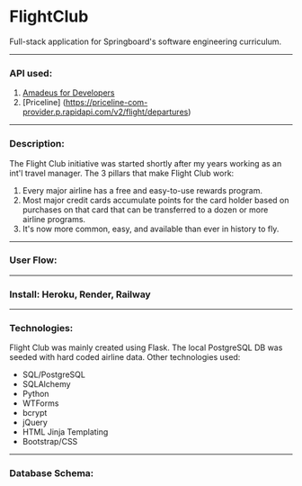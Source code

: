 # FlightClub

Full-stack application for Springboard's software engineering curriculum.

---
### API used: 
1. [Amadeus for Developers](https://developers.amadeus.com/self-service/category/air/api-doc/flight-offers-search)
2. [Priceline] (https://priceline-com-provider.p.rapidapi.com/v2/flight/departures)

---
### Description: 
The Flight Club initiative was started shortly after my years working as an int'l travel manager. 
The 3 pillars that make Flight Club work:
1. Every major airline has a free and easy-to-use rewards program.
2. Most major credit cards accumulate points for the card holder based on purchases on that card that can be transferred to a dozen or more airline programs.
3. It's now more common, easy, and available than ever in history to fly.

---
### User Flow: 

---
### Install: Heroku, Render, Railway

---
### Technologies: 
Flight Club was mainly created using Flask. The local PostgreSQL DB was seeded with hard coded airline data.
Other technologies used:
- SQL/PostgreSQL
- SQLAlchemy
- Python
- WTForms
- bcrypt
- jQuery
- HTML Jinja Templating
- Bootstrap/CSS

---
### Database Schema: